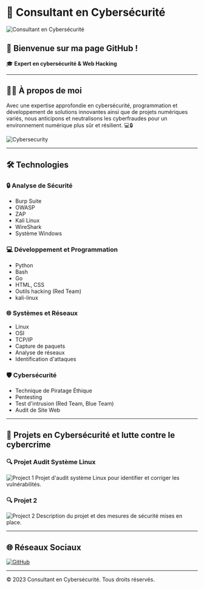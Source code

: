 # 🚀 Consultant en Cybersécurité

![Consultant en Cybersécurité](https://source.unsplash.com/1000x300/?cybersecurity)

## 👋 Bienvenue sur ma page GitHub !

🎓 **Expert en cybersécurité & Web Hacking**

---

## 🧑‍💻 À propos de moi

Avec une expertise approfondie en cybersécurité, programmation et développement de solutions innovantes ainsi que de projets numériques variés, nous anticipons et neutralisons les cyberfraudes pour un environnement numérique plus sûr et résilient. 💻🔒

![Cybersecurity](https://source.unsplash.com/400x300/?cybersecurity)

---

## 🛠️ Technologies

### 🔒 Analyse de Sécurité
- Burp Suite
- OWASP
- ZAP
- Kali Linux
- WireShark
- Système Windows

### 💻 Développement et Programmation
- Python
- Bash
- Go
- HTML, CSS
- Outils hacking (Red Team)
- kali-linux

### 🌐 Systèmes et Réseaux
- Linux
- OSI
- TCP/IP
- Capture de paquets
- Analyse de réseaux
- Identification d'attaques

### 🛡️ Cybersécurité
- Technique de Piratage Éthique
- Pentesting
- Test d'intrusion (Red Team, Blue Team)
- Audit de Site Web

---

## 📂 Projets en Cybersécurité et lutte contre le cybercrime

### 🔍 Projet Audit Système Linux
![Project 1](https://source.unsplash.com/400x300/?security)
Projet d'audit système Linux pour identifier et corriger les vulnérabilités.

### 🔍 Projet 2
![Project 2](https://source.unsplash.com/400x300/?data)
Description du projet et des mesures de sécurité mises en place.


---

## 🌐 Réseaux Sociaux

[![GitHub](https://img.shields.io/badge/GitHub-Consultant%20en%20Cybersécurité-181717?style=for-the-badge&logo=github)](https://github.com/cyberhunter443)


---

&copy; 2023 Consultant en Cybersécurité. Tous droits réservés.
